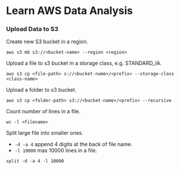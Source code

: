 # Learn AWS Data Analysis

### Upload Data to S3

Create new S3 bucket in a region.

```
aws s3 mb s3://<bucket-name> --region <region>
```

Upload a file to s3 bucket in a storage class, e.g. STANDARD_IA.

```
aws s3 cp <file-path> s://<bucket-name>/<prefix> --storage-class <class-name>
```

Upload a folder to s3 bucket.

```
aws s3 cp <folder-path> s3://<bucket-name>/<prefix> --recursive
```

Count number of lines in a file.

```
wc -l <filename>
```

Split large file into smaller ones.

* `-d -a 4` append 4 digits at the back of file name.
* `-l 10000` max 10000 lines in a file.

```
split -d -a 4 -l 10000
```

